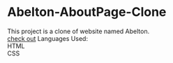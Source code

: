 # Abelton-AboutPage-Clone
This project is a clone of website named Abelton. 
<br>
[check out](https://abelton-about-clone.netlify.app)
Languages Used: <br>
HTML <br>
CSS

